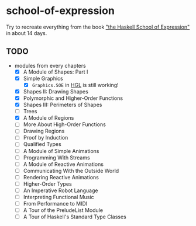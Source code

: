 # school-of-expression

Try to recreate everything from the book ["the Haskell School of Expression"][SOE] in about 14 days.

[SOE]: http://www.cs.yale.edu/homes/hudak/SOE/

## TODO

  * modules from every chapters
    * [x] A Module of Shapes: Part I
    * [x] Simple Graphics
      * [x] `Graphics.SOE` in [HGL][HGL] is still working!
    * [x] Shapes II: Drawing Shapes
    * [x] Polymorphic and Higher-Order Functions
    * [x] Shapes III: Perimeters of Shapes
    * [ ] Trees
    * [x] A Module of Regions
    * [ ] More About High-Order Functions
    * [ ] Drawing Regions
    * [ ] Proof by Induction
    * [ ] Qualified Types
    * [ ] A Module of Simple Animations
    * [ ] Programming With Streams
    * [ ] A Module of Reactive Animations
    * [ ] Communicating With the Outside World
    * [ ] Rendering Reactive Animations
    * [ ] Higher-Order Types
    * [ ] An Imperative Robot Language
    * [ ] Interpreting Functional Music
    * [ ] From Performance to MIDI
    * [ ] A Tour of the PreludeList Module
    * [ ] A Tour of Haskell's Standard Type Classes

[HGL]: https://hackage.haskell.org/package/HGL
